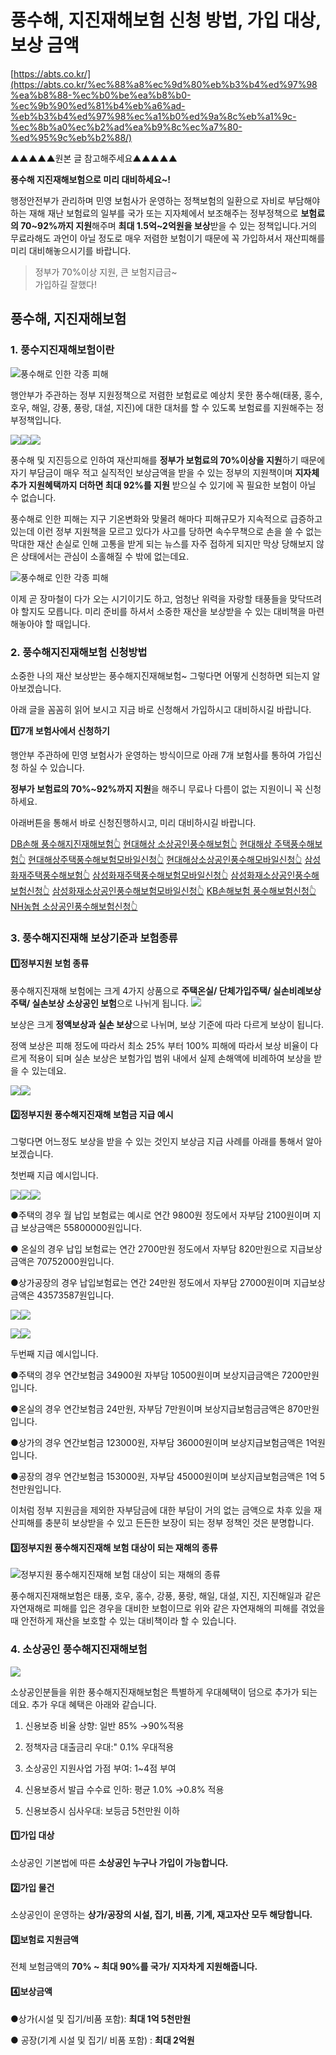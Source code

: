﻿# 풍수해, 지진재해보험 신청 방법, 가입 대상, 보상 금액
[https://abts.co.kr/](https://abts.co.kr/%ec%88%a8%ec%9d%80%eb%b3%b4%ed%97%98%ea%b8%88-%ec%b0%be%ea%b8%b0-%ec%9b%90%ed%81%b4%eb%a6%ad-%eb%b3%b4%ed%97%98%ec%a1%b0%ed%9a%8c%eb%a1%9c-%ec%8b%a0%ec%b2%ad%ea%b9%8c%ec%a7%80-%ed%95%9c%eb%b2%88/)

▲▲▲▲▲원본 글 참고해주세요▲▲▲▲▲


**풍수해 지진재해보험으로 미리 대비하세요~!**

행정안전부가 관리하며 민영 보험사가 운영하는 정책보험의 일환으로 자비로 부담해야 하는 재해 재난 보험료의 일부를 국가 또는 지자체에서 보조해주는 정부정책으로 **보험료의 70~92%까지 지원**해주며  **최대 1.5억~2억원을 보상**받을 수 있는 정책입니다.거의 무료라해도 과언이 아닐 정도로 매우 저렴한 보험이기 때문에 꼭 가입하셔서 재산피해를 미리 대비해놓으시기를 바랍니다.

> 정부가 70%이상 지원, 큰 보험지급금~  
> 가입하길 잘했다!  

## 풍수해, 지진재해보험
### **1. 풍수지진재해보험이란**

![ 풍수해로 인한 각종 피해 ](https://blog.kakaocdn.net/dn/wyOS8/btsHlwiavmS/9C6VynKYmp9NIG8OdcJTI0/img.png)

행안부가 주관하는 정부 지원정책으로 저렴한 보험료로 예상치 못한 풍수해(태풍, 홍수, 호우, 해일, 강풍, 풍랑, 대설, 지진)에 대한 대처를 할 수 있도록 보험료를 지원해주는 정부정책입니다.

![](https://blog.kakaocdn.net/dn/b4b8U2/btsHkZruU2A/kFVSR2I7am8VkSHmZkKSj0/img.png)![](https://blog.kakaocdn.net/dn/B0UtH/btsHkhzpjZ7/ZXvb9WdSNkODNeX3LHwhqK/img.png)![](https://blog.kakaocdn.net/dn/b8DkfG/btsHkgHeVtD/WTjtV30JmdRKYgKa5mIu10/img.png)

풍수해 및 지진등으로 인하여 재산피해를  **정부가 보험료의 70%이상을 지원**하기 때문에 자기 부담금이 매우 적고 실직적인 보상금액을 받을 수 있는 정부의 지원책이며  **지자체 추가 지원혜택까지 더하면 최대 92%를 지원** 받으실 수 있기에 꼭 필요한 보험이 아닐 수 없습니다.

풍수해로 인한 피해는 지구 기온변화와 맞물려 해마다 피해규모가 지속적으로 급증하고 있는데 이런 정부 지원책을 모르고 있다가 사고를 당하면 속수무책으로 손을 쓸 수 없는 막대한 재산 손실로 인해 고통을 받게 되는 뉴스를 자주 접하게 되지만 막상 당해보지 않은 상태에서는 관심이 소홀해질 수 밖에 없는데요.

![ 풍수해로 인한 각종 피해 ](https://blog.kakaocdn.net/dn/CfNIG/btsHk98ATWZ/FzYE44Ku9HIcBggk4N4OP1/img.png)

이제 곧 장마철이 다가 오는 시기이기도 하고, 엄청난 위력을 자랑할 태풍들을 맞닥뜨려야 할지도 모릅니다. 미리 준비를 하셔서 소중한 재산을 보상받을 수 있는 대비책을 마련해놓아야 할 때입니다.

### **2. 풍수해지진재해보험 신청방법**

소중한 나의 재산 보상받는 풍수해지진재해보험~ 그렇다면 어떻게 신청하면 되는지 알아보겠습니다.

아래 글을 꼼꼼히 읽어 보시고 지금 바로 신청해서 가입하시고 대비하시길 바랍니다.

**1️⃣7개 보험사에서 신청하기**

행안부 주관하에 민영 보험사가 운영하는 방식이므로 아래 7개 보험사를 통하여 가입신청 하실 수 있습니다.

**정부가 보험료의 70%~92%까지 지원**을 해주니 무료나 다름이 없는 지원이니 꼭 신청하세요.

아래버튼을 통해서 바로 신청진행하시고, 미리 대비하시길 바랍니다.

[DB손해 풍수해지진재해보험👆️](https://www.directdb.co.kr/gnrl/prd/dmg/wdst/custInfoView.do?searchPdcCd=13809&searchPdcTrtHistCd=00&pdcDvcd=g_windstorm)
[현대해상 소상공인풍수해보험👆️](https://direct.hi.co.kr/service.do?m=0cd2e8fc69&geCncNo=548&geMediaNo=B522)
[현대해상 주택풍수해보험👆️](https://direct.hi.co.kr/COCO0105G.do?P_name=DelfinoG3&url=https%3A%2F%2Fdirect.hi.co.kr%2Fservice.do%3Fm%3Db413858083%26geCncNo%3D548%26geMediaNo%3DB522)
[현대해상주택풍수해보험모바일신청👆️](https://direct.hi.co.kr/service.do?m=b413858083)
[현대해상소상공인풍수해모바일신청👆️](https://mdirect.hi.co.kr/service.do?m=2177eee89e&geCncNo=548&geMediaNo=B522)
[삼성화재주택풍수해보험👆️](https://direct.samsungfire.com/ria/pc/product/factory/?state=Front&product=storm)
[삼성화재주택풍수해보험모바일신청👆️](https://direct.samsungfire.com/ria/pc/product/factory/?state=Front&product=storm)
[삼성화재소상공인풍수해보험신청👆️](https://direct.samsungfire.com/ria/pc/product/factory/?state=Front&product=storm)
[삼성화재소상공인풍수해보험모바일신청👆️](https://direct.samsungfire.com/ria/pc/product/factory/?state=Front&product=storm)
[KB손해보험 풍수해보험신청👆️](https://direct.kbinsure.co.kr/home/#/GL/DSF/GN_CM0101M/dsf_step?pid=1090036&code=0093pid&code=0093)
[NH농협 소상공인풍수해보험신청👆️](https://www.nhfire.co.kr/product/retrieveProduct.nhfire?pdtCd=E990151)

### **3. 풍수해지진재해 보상기준과 보험종류**

#### **1️⃣정부지원 보험 종류**

풍수해지진재해 보험에는 크게 4가지 상품으로 **주택온실/ 단체가입주택/ 실손비례보상주택/ 실손보상 소상공인 보험**으로 나뉘게 됩니다.
![](https://blog.kakaocdn.net/dn/cDTGCh/btsHkZ56Qap/uNEJ4LpVvQd1cKAZ0U348k/img.png)

보상은 크게  **정액보상과 실손 보상**으로 나뉘며, 보상 기준에 따라 다르게 보상이 됩니다.

정액 보상은 피해 정도에 따라서 최소 25% 부터 100% 피해에 따라서 보상 비율이 다르게 적용이 되며 실손 보상은 보험가입 범위 내에서 실제 손해액에 비례하여 보상을 받을 수 있는데요.

![](https://blog.kakaocdn.net/dn/c7uC2I/btsHiD4ie8m/KbzqZXpguAFXLWsW1Crzl1/img.png)![](https://blog.kakaocdn.net/dn/YIXJP/btsHlzsyBjT/FBshh5mZH7y1EUoJBxbC30/img.png)

#### **2️⃣정부지원 풍수해지진재해 보험금 지급 예시**

그렇다면 어느정도 보상을 받을 수 있는 것인지 보상금 지급 사례를 아래를 통해서 알아보겠습니다.

첫번째 지급 예시입니다.

![](https://blog.kakaocdn.net/dn/mLLDf/btsHifo3Igp/Sk5kJlFMMXLXbL9Y637JX0/img.png)![](https://blog.kakaocdn.net/dn/dDEDTY/btsHi6d6aJh/x6sd8R24zhPYvOrA0zX3o1/img.png)![](https://blog.kakaocdn.net/dn/cSPtYR/btsHigBxM32/0wel6J2lkNfa0o8cSGqpV1/img.png)


●주택의 경우 월 납입 보험료는 예시로 연간 9800원 정도에서 자부담 2100원이며 지급 보상금액은 55800000원입니다.

● 온실의 경우 납입 보험료는 연간 2700만원 정도에서 자부담 820만원으로 지급보상금액은 70752000원입니다.

●상가공장의 경우 납입보험료는 연간 24만원 정도에서 자부담 27000원이며 지급보상금액은 43573587원입니다.

![](https://blog.kakaocdn.net/dn/PU5aZ/btsHiLaaPkI/d7nH7pf8Yl5Svykp7Ti440/img.png)![](https://blog.kakaocdn.net/dn/bBiVVy/btsHl04gHAc/J0Dq9VOoNPszZT716JK8V0/img.png)

![](https://blog.kakaocdn.net/dn/bbKrZL/btsHklaLkNa/kCDpmltx9DNZDf8KbRchMK/img.png)![](https://blog.kakaocdn.net/dn/QaPQb/btsHkKai7Pi/Vah3Tt0L9guqmxEDFyyOIk/img.png)

두번째 지급 예시입니다.

●주택의 경우 연간보험금 34900원 자부담 10500원이며 보상지급금액은 7200만원입니다.

●온실의 경우 연간보험금 24만원, 자부담 7만원이며 보상지급보험금금액은 870만원입니다.

●상가의 경우 연간보험금 123000원, 자부담 36000원이며 보상지급보험금액은 1억원입니다.

●공장의 경우 연간보험금 153000원, 자부담 45000원이며 보상지급보험금액은 1억 5천만원입니다.

이처럼 정부 지원금을 제외한 자부담금에 대한 부담이 거의 없는 금액으로 차후 있을 재산피해를 충분히 보상받을 수 있고 든든한 보장이 되는 정부 정책인 것은 분명합니다.

#### **3️⃣정부지원 풍수해지진재해 보험 대상이 되는 재해의 종류**
![정부지원 풍수해지진재해 보험 대상이 되는 재해의 종류](https://blog.kakaocdn.net/dn/bovU6O/btsHlHqkqpI/0T8ktxXOUoawgFdekuKdA0/img.png)

풍수해지진재해보험은 태풍, 호우, 홍수, 강풍, 풍랑, 해일, 대설, 지진, 지진해일과 같은 자연재해로 피해를 입은 경우을 대비한 보험이므로 위와 같은 자연재해의 피해를 겪었을 때 안전하게 재산을 보호할 수 있는 대비책이라 할 수 있습니다.

### **4. 소상공인 풍수해지진재해보험**

![](https://blog.kakaocdn.net/dn/bFxrjM/btsHkVQnOWX/bKzELfg5TMPKZVnYwd0bFk/img.png)

소상공인분들을 위한 풍수해지진재해보험은 특별하게 우대혜택이 덤으로 추가가 되는데요. 추가 우대 혜택은 아래와 같습니다.

1. 신용보증 비율 상향: 일반 85% →90%적용

2. 정책자금 대출금리 우대:" 0.1% 우대적용

3. 소상공인 지원사업 가점 부여: 1~4점 부여

4. 신용보증서 발급 수수료 인하: 평균 1.0% →0.8% 적용

5. 신용보증시 심사우대: 보등금 5천만원 이하

#### **1️⃣가입 대상**
소상공인 기본법에 따른  **소상공인 누구나 가입이 가능합니다.**

#### **2️⃣가입 물건**
소상공인이 운영하는  **상가/공장의 시설, 집기, 비품, 기계, 재고자산 모두 해당합니다.**

#### **3️⃣보험료 지원금액**
전체 보험금액의 **70% ~ 최대 90%를 국가/ 지자차게  **지원**해줍니다.**

#### **4️⃣보상금액**
●상가(시설 및 집기/비품 포함): **최대 1억 5천만원**

● 공장(기계 시설 및 집기/ 비품 포함) :  **최대 2억원**
